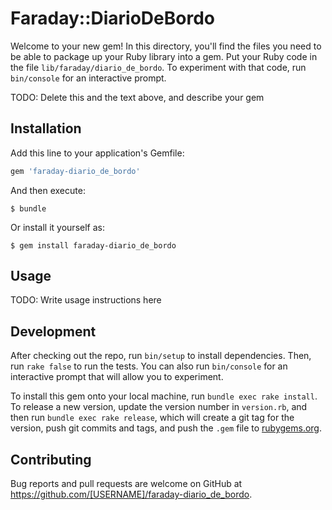 # Faraday::DiarioDeBordo

Welcome to your new gem! In this directory, you'll find the files you need to be able to package up your Ruby library into a gem. Put your Ruby code in the file `lib/faraday/diario_de_bordo`. To experiment with that code, run `bin/console` for an interactive prompt.

TODO: Delete this and the text above, and describe your gem

## Installation

Add this line to your application's Gemfile:

```ruby
gem 'faraday-diario_de_bordo'
```

And then execute:

    $ bundle

Or install it yourself as:

    $ gem install faraday-diario_de_bordo

## Usage

TODO: Write usage instructions here

## Development

After checking out the repo, run `bin/setup` to install dependencies. Then, run `rake false` to run the tests. You can also run `bin/console` for an interactive prompt that will allow you to experiment.

To install this gem onto your local machine, run `bundle exec rake install`. To release a new version, update the version number in `version.rb`, and then run `bundle exec rake release`, which will create a git tag for the version, push git commits and tags, and push the `.gem` file to [rubygems.org](https://rubygems.org).

## Contributing

Bug reports and pull requests are welcome on GitHub at https://github.com/[USERNAME]/faraday-diario_de_bordo.

